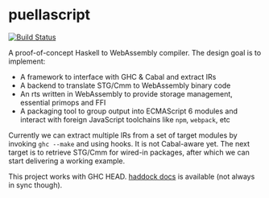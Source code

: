 # puellascript

[![Build Status](https://travis-ci.org/TerrorJack/puellascript.svg)](https://travis-ci.org/TerrorJack/puellascript)

A proof-of-concept Haskell to WebAssembly compiler. The design goal is to implement:

* A framework to interface with GHC & Cabal and extract IRs
* A backend to translate STG/Cmm to WebAssembly binary code
* An rts written in WebAssembly to provide storage management, essential primops and FFI
* A packaging tool to group output into ECMAScript 6 modules and interact with foreign JavaScript toolchains like `npm`, `webpack`, etc

Currently we can extract multiple IRs from a set of target modules by invoking `ghc --make` and using hooks. It is not Cabal-aware yet. The next target is to retrieve STG/Cmm for wired-in packages, after which we can start delivering a working example.

This project works with GHC HEAD. [haddock docs](https://terrorjack.github.io/puellascript/haddock) is available (not always in sync though).
